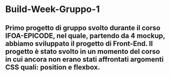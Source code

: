# Build-Week-Gruppo-1

## Primo progetto di gruppo svolto durante il corso IFOA-EPICODE, nel quale, partendo da 4 mockup, abbiamo sviluppato il progetto di Front-End. Il progetto è stato svolto in un momento del corso in cui ancora non erano stati affrontati argomenti CSS quali: position e flexbox.
